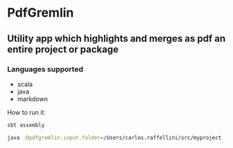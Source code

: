 # PdfGremlin

## Utility app which highlights and merges as pdf an entire project or package

### Languages supported

- scala
- java
- markdown

How to run it:

```bash
sbt assembly

java -Dpdfgremlin.input.folder=/Users/carlos.raffellini/src/myproject -Dpdfgremlin.output.prefix=com.raffellini.myproject -cp target/scala-2.12/pdfgremlin-assembly-0.1.0-SNAPSHOT.jar com.pdfgremlin.PdfGremlin
```

